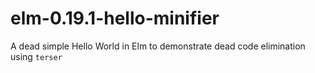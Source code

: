 # elm-0.19.1-hello-minifier
A dead simple Hello World in Elm to demonstrate dead code elimination using `terser`
